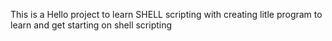 This is a Hello project to learn SHELL scripting with creating litle program to learn and get starting on shell scripting 

